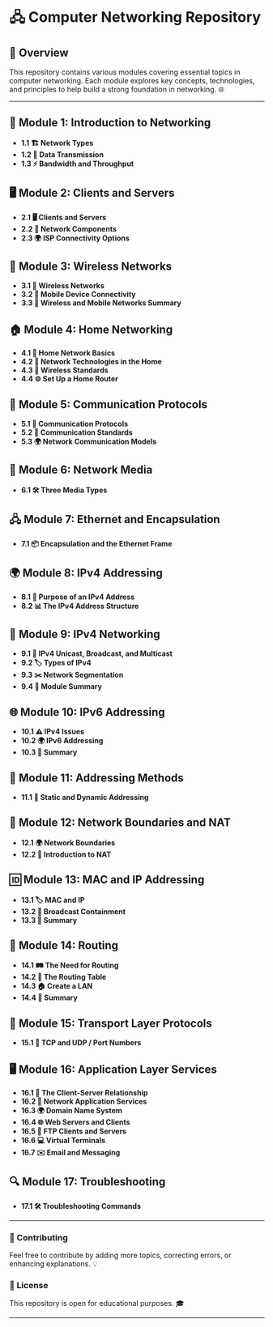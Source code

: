 # 🖧 Computer Networking Repository

## 📌 Overview
This repository contains various modules covering essential topics in computer networking. Each module explores key concepts, technologies, and principles to help build a strong foundation in networking. 🌐

---

## **📡 Module 1: Introduction to Networking**
- **1.1 🏗️ Network Types**
- **1.2 🔀 Data Transmission**
- **1.3 ⚡ Bandwidth and Throughput**

## **🖥️ Module 2: Clients and Servers**
- **2.1 🖥️ Clients and Servers**
- **2.2 🔧 Network Components**
- **2.3 🌍 ISP Connectivity Options**

## **📶 Module 3: Wireless Networks**
- **3.1 📡 Wireless Networks**
- **3.2 📲 Mobile Device Connectivity**
- **3.3 📖 Wireless and Mobile Networks Summary**

## **🏠 Module 4: Home Networking**
- **4.1 🏡 Home Network Basics**
- **4.2 📡 Network Technologies in the Home**
- **4.3 📶 Wireless Standards**
- **4.4 ⚙️ Set Up a Home Router**

## **🔗 Module 5: Communication Protocols**
- **5.1 📜 Communication Protocols**
- **5.2 📏 Communication Standards**
- **5.3 🌍 Network Communication Models**

## **🔌 Module 6: Network Media**
- **6.1 🛠️ Three Media Types**

## **🖧 Module 7: Ethernet and Encapsulation**
- **7.1 📦 Encapsulation and the Ethernet Frame**

## **🌍 Module 8: IPv4 Addressing**
- **8.1 🎯 Purpose of an IPv4 Address**
- **8.2 📊 The IPv4 Address Structure**

## **📡 Module 9: IPv4 Networking**
- **9.1 📡 IPv4 Unicast, Broadcast, and Multicast**
- **9.2 🏷️ Types of IPv4**
- **9.3 ✂️ Network Segmentation**
- **9.4 📖 Module Summary**

## **🌐 Module 10: IPv6 Addressing**
- **10.1 ⚠️ IPv4 Issues**
- **10.2 🌍 IPv6 Addressing**
- **10.3 📖 Summary**

## **📌 Module 11: Addressing Methods**
- **11.1 🔄 Static and Dynamic Addressing**

## **🚧 Module 12: Network Boundaries and NAT**
- **12.1 🌍 Network Boundaries**
- **12.2 🔀 Introduction to NAT**

## **🆔 Module 13: MAC and IP Addressing**
- **13.1 🏷️ MAC and IP**
- **13.2 🚦 Broadcast Containment**
- **13.3 📖 Summary**

## **📍 Module 14: Routing**
- **14.1 🛤️ The Need for Routing**
- **14.2 📜 The Routing Table**
- **14.3 🏠 Create a LAN**
- **14.4 📖 Summary**

## **📡 Module 15: Transport Layer Protocols**
- **15.1 🔢 TCP and UDP / Port Numbers**

## **🖥️ Module 16: Application Layer Services**
- **16.1 🔗 The Client-Server Relationship**
- **16.2 📡 Network Application Services**
- **16.3 🌍 Domain Name System**
- **16.4 🌐 Web Servers and Clients**
- **16.5 📂 FTP Clients and Servers**
- **16.6 💻 Virtual Terminals**
- **16.7 ✉️ Email and Messaging**

## **🔍 Module 17: Troubleshooting**
- **17.1 🛠️ Troubleshooting Commands**

---

### 🤝 Contributing
Feel free to contribute by adding more topics, correcting errors, or enhancing explanations. 💡

### 📜 License
This repository is open for educational purposes. 🎓

---
